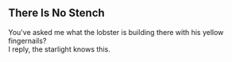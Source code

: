 There Is No Stench
------------------
You've asked me what the lobster is building there with his yellow fingernails?  
I reply, the starlight knows this.  

